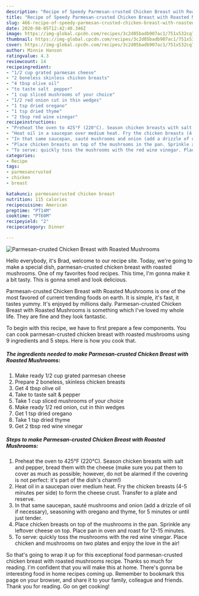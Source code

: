 ```yaml
---
description: "Recipe of Speedy Parmesan-crusted Chicken Breast with Roasted Mushrooms"
title: "Recipe of Speedy Parmesan-crusted Chicken Breast with Roasted Mushrooms"
slug: 466-recipe-of-speedy-parmesan-crusted-chicken-breast-with-roasted-mushrooms
date: 2020-08-05T12:42:40.346Z
image: https://img-global.cpcdn.com/recipes/3c2d05badb907ac1/751x532cq70/parmesan-crusted-chicken-breast-with-roasted-mushrooms-recipe-main-photo.jpg
thumbnail: https://img-global.cpcdn.com/recipes/3c2d05badb907ac1/751x532cq70/parmesan-crusted-chicken-breast-with-roasted-mushrooms-recipe-main-photo.jpg
cover: https://img-global.cpcdn.com/recipes/3c2d05badb907ac1/751x532cq70/parmesan-crusted-chicken-breast-with-roasted-mushrooms-recipe-main-photo.jpg
author: Minnie Hanson
ratingvalue: 4.3
reviewcount: 14
recipeingredient:
- "1/2 cup grated parmesan cheese"
- "2 boneless skinless chicken breasts"
- "4 tbsp olive oil"
- "to taste salt  pepper"
- "1 cup sliced mushrooms of your choice"
- "1/2 red onion cut in thin wedges"
- "1 tsp dried oregano"
- "1 tsp dried thyme"
- "2 tbsp red wine vinegar"
recipeinstructions:
- "Preheat the oven to 425°F (220°C). Season chicken breasts with salt and pepper, bread them with the cheese (make sure you pat them to cover as much as possible; however, do not be alarmed if the covering is not perfect: it&#39;s part of the dish&#39;s charm!)"
- "Heat oil in a saucepan over medium heat. Fry the chicken breasts (4-5 minutes per side) to form the cheese crust. Transfer to a plate and reserve."
- "In that same saucepan, sauté mushrooms and onion (add a drizzle of oil if necessary), seasoning with oregano and thyme, for 5 minutes or until just tender."
- "Place chicken breasts on top of the mushrooms in the pan. Sprinkle any leftover cheese on top. Place pan in oven and roast for 12-15 minutes."
- "To serve: quickly toss the mushrooms with the red wine vinegar. Place chicken and mushrooms on two plates and enjoy the love in the air!"
categories:
- Recipe
tags:
- parmesancrusted
- chicken
- breast

katakunci: parmesancrusted chicken breast 
nutrition: 115 calories
recipecuisine: American
preptime: "PT14M"
cooktime: "PT60M"
recipeyield: "2"
recipecategory: Dinner

---
```



![Parmesan-crusted Chicken Breast with Roasted Mushrooms](https://img-global.cpcdn.com/recipes/3c2d05badb907ac1/751x532cq70/parmesan-crusted-chicken-breast-with-roasted-mushrooms-recipe-main-photo.jpg)

Hello everybody, it's Brad, welcome to our recipe site. Today, we're going to make a special dish, parmesan-crusted chicken breast with roasted mushrooms. One of my favorites food recipes. This time, I'm gonna make it a bit tasty. This is gonna smell and look delicious.

Parmesan-crusted Chicken Breast with Roasted Mushrooms is one of the most favored of current trending foods on earth. It is simple, it's fast, it tastes yummy. It's enjoyed by millions daily. Parmesan-crusted Chicken Breast with Roasted Mushrooms is something which I've loved my whole life. They are fine and they look fantastic.




To begin with this recipe, we have to first prepare a few components. You can cook parmesan-crusted chicken breast with roasted mushrooms using 9 ingredients and 5 steps. Here is how you cook that.

##### The ingredients needed to make Parmesan-crusted Chicken Breast with Roasted Mushrooms:

1. Make ready 1/2 cup grated parmesan cheese
1. Prepare 2 boneless, skinless chicken breasts
1. Get 4 tbsp olive oil
1. Take to taste salt &amp; pepper
1. Take 1 cup sliced mushrooms of your choice
1. Make ready 1/2 red onion, cut in thin wedges
1. Get 1 tsp dried oregano
1. Take 1 tsp dried thyme
1. Get 2 tbsp red wine vinegar




##### Steps to make Parmesan-crusted Chicken Breast with Roasted Mushrooms:

1. Preheat the oven to 425°F (220°C). Season chicken breasts with salt and pepper, bread them with the cheese (make sure you pat them to cover as much as possible; however, do not be alarmed if the covering is not perfect: it&#39;s part of the dish&#39;s charm!)
1. Heat oil in a saucepan over medium heat. Fry the chicken breasts (4-5 minutes per side) to form the cheese crust. Transfer to a plate and reserve.
1. In that same saucepan, sauté mushrooms and onion (add a drizzle of oil if necessary), seasoning with oregano and thyme, for 5 minutes or until just tender.
1. Place chicken breasts on top of the mushrooms in the pan. Sprinkle any leftover cheese on top. Place pan in oven and roast for 12-15 minutes.
1. To serve: quickly toss the mushrooms with the red wine vinegar. Place chicken and mushrooms on two plates and enjoy the love in the air!




So that's going to wrap it up for this exceptional food parmesan-crusted chicken breast with roasted mushrooms recipe. Thanks so much for reading. I'm confident that you will make this at home. There's gonna be interesting food in home recipes coming up. Remember to bookmark this page on your browser, and share it to your family, colleague and friends. Thank you for reading. Go on get cooking!
